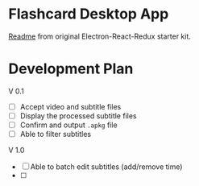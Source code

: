 # Flashcard Desktop App

[Readme](https://github.com/chentsulin/electron-react-boilerplate) from original Electron-React-Redux starter kit.

# Development Plan

V 0.1

- [ ] Accept video and subtitle files
- [ ] Display the processed subtitle files
- [ ] Confirm and output `.apkg` file
- [ ] Able to filter subtitles

V 1.0
- [ ] Able to batch edit subtitles (add/remove time)
- [ ] 